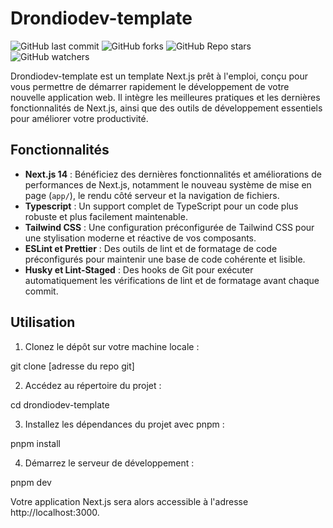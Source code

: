 # Drondiodev-template

![GitHub last commit](https://img.shields.io/github/last-commit/drondiodev/Drondiodev-template) ![GitHub forks](https://img.shields.io/github/forks/drondiodev/Drondiodev-template) ![GitHub Repo stars](https://img.shields.io/github/stars/drondiodev/Drondiodev-template) ![GitHub watchers](https://img.shields.io/github/watchers/drondiodev/Drondiodev-template)

Drondiodev-template est un template Next.js prêt à l'emploi, conçu pour vous permettre de démarrer rapidement le développement de votre nouvelle application web. Il intègre les meilleures pratiques et les dernières fonctionnalités de Next.js, ainsi que des outils de développement essentiels pour améliorer votre productivité.

## Fonctionnalités

- **Next.js 14** : Bénéficiez des dernières fonctionnalités et améliorations de performances de Next.js, notamment le nouveau système de mise en page (`app/`), le rendu côté serveur et la navigation de fichiers.
- **Typescript** : Un support complet de TypeScript pour un code plus robuste et plus facilement maintenable.
- **Tailwind CSS** : Une configuration préconfigurée de Tailwind CSS pour une stylisation moderne et réactive de vos composants.
- **ESLint et Prettier** : Des outils de lint et de formatage de code préconfigurés pour maintenir une base de code cohérente et lisible.
- **Husky et Lint-Staged** : Des hooks de Git pour exécuter automatiquement les vérifications de lint et de formatage avant chaque commit.

## Utilisation

1. Clonez le dépôt sur votre machine locale :

git clone [adresse du repo git]

2. Accédez au répertoire du projet :

cd drondiodev-template

3. Installez les dépendances du projet avec pnpm :

pnpm install

4. Démarrez le serveur de développement :

pnpm dev

Votre application Next.js sera alors accessible à l'adresse http://localhost:3000.
